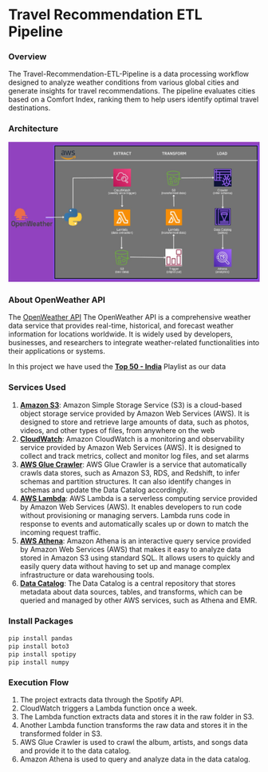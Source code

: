 # Travel Recommendation ETL Pipeline

### Overview

The Travel-Recommendation-ETL-Pipeline is a data processing workflow designed to analyze weather conditions from various global cities and generate insights for travel recommendations. The pipeline evaluates cities based on a Comfort Index, ranking them to help users identify optimal travel destinations.
 
 ### Architecture
 ![Architecture Diagram](https://github.com/rtriders/Travel-Recommendation-ETL-Pipeline/blob/main/Travel_Recomenndation_Pipeline_Architecture.jpeg)
 
 ### About OpenWeather API
 The [OpenWeather API](https://openweathermap.org/guide) The OpenWeather API is a comprehensive weather data service that provides real-time, historical, and forecast weather information for locations worldwide. It is widely used by developers, businesses, and researchers to integrate weather-related functionalities into their applications or systems.
 
 In this project we have used the [**Top 50 - India**](https://open.spotify.com/playlist/37i9dQZEVXbLZ52XmnySJg) Playlist as our data    
 
 ### Services Used
 
1. [**Amazon S3**](https://docs.aws.amazon.com/s3/index.html): Amazon Simple Storage Service (S3) is a cloud-based object storage service provided by Amazon Web Services (AWS). It is designed to store and retrieve large amounts of data, such as photos, videos, and other types of files, from anywhere on the web
2. [**CloudWatch**](https://docs.aws.amazon.com/cloudwatch/): Amazon CloudWatch is a monitoring and observability service provided by Amazon Web Services (AWS). It is designed to collect and track metrics, collect and monitor log files, and set alarms
3. [**AWS Glue Crawler**](https://docs.aws.amazon.com/glue/latest/webapi/API_Crawler.html): AWS Glue Crawler is a service that automatically crawls data stores, such as Amazon S3, RDS, and Redshift, to infer schemas and partition structures. It can also identify changes in schemas and update the Data Catalog accordingly.
4. [**AWS Lambda**](https://docs.aws.amazon.com/lambda/index.html): AWS Lambda is a serverless computing service provided by Amazon Web Services (AWS). It enables developers to run code without provisioning or managing servers. Lambda runs code in response to events and automatically scales up or down to match the incoming request traffic.
5. [**AWS Athena**](https://docs.aws.amazon.com/athena/): Amazon Athena is an interactive query service provided by Amazon Web Services (AWS) that makes it easy to analyze data stored in Amazon S3 using standard SQL. It allows users to quickly and easily query data without having to set up and manage complex infrastructure or data warehousing tools.
6. [**Data Catalog**](https://docs.aws.amazon.com/glue/latest/dg/catalog-and-crawler.html): The Data Catalog is a central repository that stores metadata about data sources, tables, and transforms, which can be queried and managed by other AWS services, such as Athena and EMR.

### Install Packages
```
pip install pandas
pip install boto3
pip install spotipy
pip install numpy
```

### Execution Flow
1. The project extracts data through the Spotify API.
2. CloudWatch triggers a Lambda function once a week.
3. The Lambda function extracts data and stores it in the raw folder in S3.
4. Another Lambda function transforms the raw data and stores it in the transformed folder in S3.
5. AWS Glue Crawler is used to crawl the album, artists, and songs data and provide it to the data catalog.
6. Amazon Athena is used to query and analyze data in the data catalog.
